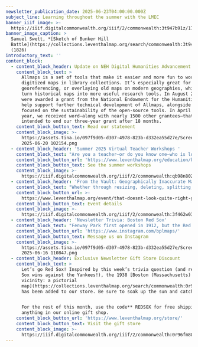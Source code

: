 ```yaml
---
newsletter_publication_date: 2025-06-23T04:00:00.000Z
subject_line: Learning throughout the summer with the LMEC
banner_iiif_image: >-
  https://iiif.digitalcommonwealth.org/iiif/2/commonwealth:3t947b91z/173,169,4428,2861/1200,/0/default.jpg
banner_image_caption: >
  Samuel Swett, *[Sketch of Bunker Hill
  Battle](https://collections.leventhalmap.org/search/commonwealth:3t947b90p)*
  (1826)
introductory_text: ''
content_block:
  - content_block_header: Update on NEH Digital Humanities Advancement Grant
    content_block_text: >
      Allmaps is a set of tools that make it easier and more fun to work with
      digitized maps in library collections. It’s especially great for
      georeferencing, or overlaying old maps on modern geographies, which can
      turn historical maps into more useful research tools. In August 2023, we
      were awarded a grant from the National Endowment for the Humanities to
      help support further technical development of Allmaps, alongside work
      focused on the sustainability of the open-source tools. In April of this
      year, we received word—along with nearly 1500 other grantees—that the NEH
      intended to end our three-year grant after 18 months.
    content_block_button_text: Read our statement
    content_block_image: >-
      https://assets.tina.io/097f9d05-d307-4978-823b-d332ea55d27e/Screenshot
      2025-06-20 102154.png
  - content_block_header: 'Summer 2025 Virtual Teacher Workshops '
    content_block_text: "Are you a teacher—or do you know one—who is looking to brush up on the American Revolution? Our virtual workshops this summer are a great way to gain a geographic perspective on this familiar story. If you’re using this time to recharge\_and\_get inspired for next year, we’d love to have you join us for one (or more!) of our upcoming virtual workshops. These workshops featured content from our current exhibition, *[Terrains of Independence](https://www.leventhalmap.org/digital-exhibitions/terrains-of-independence/)*, and are part of the [ARGO](https://www.argomaps.org/) (American Revolutionary Geographies Online) initiative.\n\nCan’t attend live?\_No problem. All registrants will receive access to the session recording and materials after the workshop.\n"
    content_block_button_url: 'https://www.leventhalmap.org/education/k12/professional-development/'
    content_block_button_text: See the summer workshops
    content_block_image: >-
      https://iiif.digitalcommonwealth.org/iiif/2/commonwealth:qb98n802x/1341,795,2289,3468/,1200/0/default.jpg
  - content_block_header: 'From the Vault: Geographically Inaccurate Maps'
    content_block_text: "Whether through resizing, deleting, splitting, fusing, or reimagining land—there’s something a little off in these maps.\n\nIn\_this *From the Vault* program, ***That Doesn’t Look Quite Right: Geographically Inaccurate Maps***, we’ll take a look at the cartographic choices mapmakers and publishers used to represent different perspectives of the world.\n\nThis free showing will be hosted Friday, June 27 in the Leventhal Map & Education Center with a staff member available to answer questions. This *From the Vault* is curated by our Visitor Services & Exhibition Assistant,\_**Zaila Alves**.\n"
    content_block_button_url: >-
      https://www.leventhalmap.org/event/that-doesnt-look-quite-right-geographically-inaccurate-maps-from-the-vault-collections-showing/
    content_block_button_text: Event details
    content_block_image: >-
      https://iiif.digitalcommonwealth.org/iiif/2/commonwealth:3f462w03s/2619,1351,1905,2724/,1200/0/default.jpg
  - content_block_header: 'Newsletter Trivia: Boston Red Sox'
    content_block_text: "Fenway Park first opened in 1912, but the Red Sox were founded as a franchise in 1901 with a different home field. What was the name of these original baseball grounds?\n\n* Huntington Avenue Baseball Grounds\n* Boston Common Baseball Field\n* Polo Baseball Grounds\n* Ebbets Baseball Field\n\nThe answer to last newsletter’s question about which formerly independent towns was the last to be annexed by Boston is **Hyde Park**.\n\nCorrect answers will be included in a random draw—the winner will receive the next three\_[Map of the Month club](https://www.leventhalmap.org/donate/map-of-the-month/)\_postcards for free.\_***Congratulations to our last winner, Chad!*** In order to enter, make sure you follow us on [Bluesky](https://bsky.app/profile/bplmaps.bsky.social),\_[Instagram](https://www.instagram.com/bplmaps/)\_or\_[Facebook](https://www.facebook.com/bplmaps)\_and direct message or email us the answer to the following question. We’ll accept answers until **July 7 at 9 am ET**.\n"
    content_block_button_url: 'https://www.instagram.com/bplmaps/'
    content_block_button_text: Message us on Instagram
    content_block_image: >-
      https://assets.tina.io/097f9d05-d307-4978-823b-d332ea55d27e/Screenshot
      2025-06-16 110847.png
  - content_block_header: Exclusive Newsletter Gift Store Discount
    content_block_text: >
      Let’s go Red Sox! Inspired by this week’s trivia question (and recent Red
      Sox wins against the Yankees!), the 1938 [Boston (Massachusetts) and
      vicinity: a pictorial
      map](https://collections.leventhalmap.org/search/commonwealth:0r96fm79d)
      has been added to our store. Be sure to soak up the sun and catch a game!


      For the rest of this month, use the code** REDSOX for free shipping** on
      anything in our online gift shop.
    content_block_button_url: 'https://www.leventhalmap.org/store/'
    content_block_button_text: Visit the gift store
    content_block_image: >-
      https://iiif.digitalcommonwealth.org/iiif/2/commonwealth:0r96fm805/3925,2316,420,627/full/0/default.jpg
---
```


